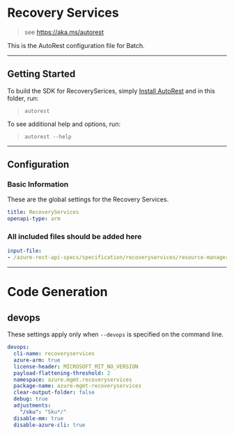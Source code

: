 # Recovery Services

> see https://aka.ms/autorest

This is the AutoRest configuration file for Batch.

---

## Getting Started

To build the SDK for RecoverySerices, simply [Install AutoRest](https://aka.ms/autorest/install) and in this folder, run:

> `autorest`

To see additional help and options, run:

> `autorest --help`

---

## Configuration

### Basic Information

These are the global settings for the Recovery Services.

``` yaml
title: RecoveryServices
openapi-type: arm
```

### All included files should be added here

``` yaml
input-file:
- /azure-rest-api-specs/specification/recoveryservices/resource-manager/Microsoft.RecoveryServices/stable/2016-06-01/vaults.json
```

---

# Code Generation

## devops

These settings apply only when `--devops` is specified on the command line.

``` yaml $(devops)
devops:
  cli-name: recoveryservices
  azure-arm: true
  license-header: MICROSOFT_MIT_NO_VERSION
  payload-flattening-threshold: 2
  namespace: azure.mgmt.recoveryservices
  package-name: azure-mgmt-recoveryservices
  clear-output-folder: false
  debug: true
  adjustments:
    "/sku": "Sku*/"
  disable-mm: true
  disable-azure-cli: true
```
